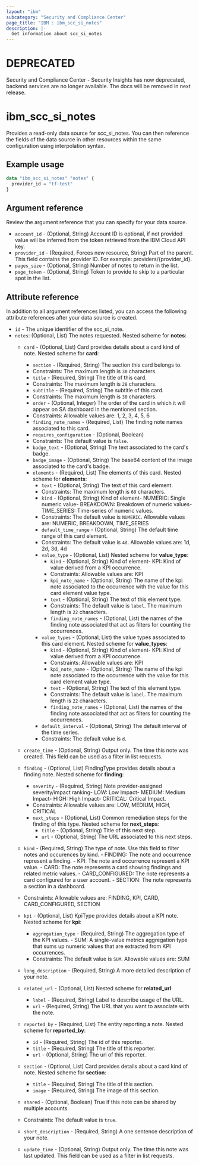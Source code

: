 ```yaml
---
layout: "ibm"
subcategory: "Security and Compliance Center"
page_title: "IBM : ibm_scc_si_notes"
description: |-
  Get information about scc_si_notes
---
```


# DEPRECATED
Security and Compliance Center - Security Insights has now deprecated, backend services are no longer available. The docs will be removed in next release.

# ibm_scc_si_notes

Provides a read-only data source for scc_si_notes. You can then reference the fields of the data source in other resources within the same configuration using interpolation syntax.

## Example usage

```terraform
data "ibm_scc_si_notes" "notes" {
  provider_id = "tf-test"
}
```

## Argument reference

Review the argument reference that you can specify for your data source.

* `account_id` - (Optional, String) Account ID is optional, if not provided value will be inferred from the token retrieved from the IBM Cloud API key.
* `provider_id` - (Required, Forces new resource, String) Part of the parent. This field contains the provider ID. For example: providers/{provider_id}.
* `pages_size` - (Optional, String) Number of notes to return in the list.
* `page_token` - (Optional, String) Token to provide to skip to a particular spot in the list.

## Attribute reference

In addition to all argument references listed, you can access the following attribute references after your data source is created.

* `id` - The unique identifier of the scc_si_note.
* `notes`: (Optional, List) The notes requested.
Nested scheme for **notes**:
    * `card` - (Optional, List) Card provides details about a card kind of note.
    Nested scheme for **card**:
        * `section` - (Required, String) The section this card belongs to.
        * Constraints: The maximum length is `30` characters.
        * `title` - (Required, String) The title of this card.
        * Constraints: The maximum length is `28` characters.
        * `subtitle` - (Required, String) The subtitle of this card.
        * Constraints: The maximum length is `30` characters.
        * `order` - (Optional, Integer) The order of the card in which it will appear on SA dashboard in the mentioned section.
        * Constraints: Allowable values are: 1, 2, 3, 4, 5, 6
        * `finding_note_names` - (Required, List) The finding note names associated to this card.
        * `requires_configuration` - (Optional, Boolean)
        * Constraints: The default value is `false`.
        * `badge_text` - (Optional, String) The text associated to the card's badge.
        * `badge_image` - (Optional, String) The base64 content of the image associated to the card's badge.
        * `elements` - (Required, List) The elements of this card.
        Nested scheme for **elements**:
            * `text` - (Optional, String) The text of this card element.
            * Constraints: The maximum length is `60` characters.
            * `kind` - (Optional, String) Kind of element- NUMERIC&#58; Single numeric value- BREAKDOWN&#58; Breakdown of numeric values- TIME_SERIES&#58; Time-series of numeric values.
            * Constraints: The default value is `NUMERIC`. Allowable values are: NUMERIC, BREAKDOWN, TIME_SERIES
            * `default_time_range` - (Optional, String) The default time range of this card element.
            * Constraints: The default value is `4d`. Allowable values are: 1d, 2d, 3d, 4d
            * `value_type` - (Optional, List)
            Nested scheme for **value_type**:
                * `kind` - (Optional, String) Kind of element- KPI&#58; Kind of value derived from a KPI occurrence.
                * Constraints: Allowable values are: KPI
                * `kpi_note_name` - (Optional, String) The name of the kpi note associated to the occurrence with the value for this card element value type.
                * `text` - (Optional, String) The text of this element type.
                * Constraints: The default value is `label`. The maximum length is `22` characters.
                * `finding_note_names` - (Optional, List) the names of the finding note associated that act as filters for counting the occurrences.
            * `value_types` - (Optional, List) the value types associated to this card element.
            Nested scheme for **value_types**:
                * `kind` - (Optional, String) Kind of element- KPI&#58; Kind of value derived from a KPI occurrence.
                * Constraints: Allowable values are: KPI
                * `kpi_note_name` - (Optional, String) The name of the kpi note associated to the occurrence with the value for this card element value type.
                * `text` - (Optional, String) The text of this element type.
                * Constraints: The default value is `label`. The maximum length is `22` characters.
                * `finding_note_names` - (Optional, List) the names of the finding note associated that act as filters for counting the occurrences.
            * `default_interval` - (Optional, String) The default interval of the time series.
            * Constraints: The default value is `d`.

    * `create_time` - (Optional, String) Output only. The time this note was created. This field can be used as a filter in list requests.

    * `finding` - (Optional, List) FindingType provides details about a finding note.
    Nested scheme for **finding**:
        * `severity` - (Required, String) Note provider-assigned severity/impact ranking- LOW&#58; Low Impact- MEDIUM&#58; Medium Impact- HIGH&#58; High Impact- CRITICAL&#58; Critical Impact.
        * Constraints: Allowable values are: LOW, MEDIUM, HIGH, CRITICAL
        * `next_steps` - (Optional, List) Common remediation steps for the finding of this type.
        Nested scheme for **next_steps**:
            * `title` - (Optional, String) Title of this next step.
            * `url` - (Optional, String) The URL associated to this next steps.

    * `kind` - (Required, String) The type of note. Use this field to filter notes and occurences by kind. - FINDING&#58; The note and occurrence represent a finding. - KPI&#58; The note and occurrence represent a KPI value. - CARD&#58; The note represents a card showing findings and related metric values. - CARD_CONFIGURED&#58; The note represents a card configured for a user account. - SECTION&#58; The note represents a section in a dashboard.
    * Constraints: Allowable values are: FINDING, KPI, CARD, CARD_CONFIGURED, SECTION

    * `kpi` - (Optional, List) KpiType provides details about a KPI note.
    Nested scheme for **kpi**:
        * `aggregation_type` - (Required, String) The aggregation type of the KPI values. - SUM&#58; A single-value metrics aggregation type that sums up numeric values  that are extracted from KPI occurrences.
        * Constraints: The default value is `SUM`. Allowable values are: SUM

    * `long_description` - (Required, String) A more detailed description of your note.

    * `related_url` - (Optional, List) 
    Nested scheme for **related_url**:
        * `label` - (Required, String) Label to describe usage of the URL.
        * `url` - (Required, String) The URL that you want to associate with the note.

    * `reported_by` - (Required, List) The entity reporting a note.
    Nested scheme for **reported_by**:
        * `id` - (Required, String) The id of this reporter.
        * `title` - (Required, String) The title of this reporter.
        * `url` - (Optional, String) The url of this reporter.

    * `section` - (Optional, List) Card provides details about a card kind of note.
    Nested scheme for **section**:
        * `title` - (Required, String) The title of this section.
        * `image` - (Required, String) The image of this section.

    * `shared` - (Optional, Boolean) True if this note can be shared by multiple accounts.
    * Constraints: The default value is `true`.

    * `short_description` - (Required, String) A one sentence description of your note.

    * `update_time` - (Optional, String) Output only. The time this note was last updated. This field can be used as a filter in list requests.

